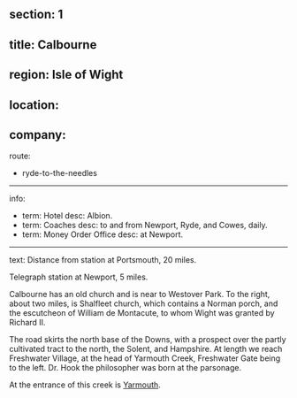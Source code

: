 ﻿section: 1
----
title: Calbourne
----
region: Isle of Wight
----
location: 
----
company:
----
route:
- ryde-to-the-needles
----
info:
- term: Hotel
  desc: Albion.
- term: Coaches
  desc: to and from Newport, Ryde, and Cowes, daily.
- term: Money Order Office
  desc: at Newport.
----
text: Distance from station at Portsmouth, 20 miles.

Telegraph station at Newport, 5 miles.

Calbourne has an old church and is near to Westover Park. To the right, about two miles, is Shalfleet church, which contains a Norman porch, and the escutcheon of William de Montacute, to whom Wight was granted by Richard II.

The road skirts the north base of the Downs, with a prospect over the partly cultivated tract to the north, the Solent, and Hampshire. At length we reach Freshwater Village, at the head of Yarmouth Creek, Freshwater Gate being to the left. Dr. Hook the philosopher was born at the parsonage.

At the entrance of this creek is [Yarmouth](/stations/yarmouth).
